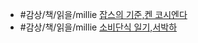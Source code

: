 - #감상/책/읽을/millie [잡스의 기준,켄 코시엔다](https://www.millie.co.kr/v3/bookDetail/179561480)
- #감상/책/읽을/millie [소비단식 일기,서박하](https://www.millie.co.kr/v3/bookDetail/179572925)